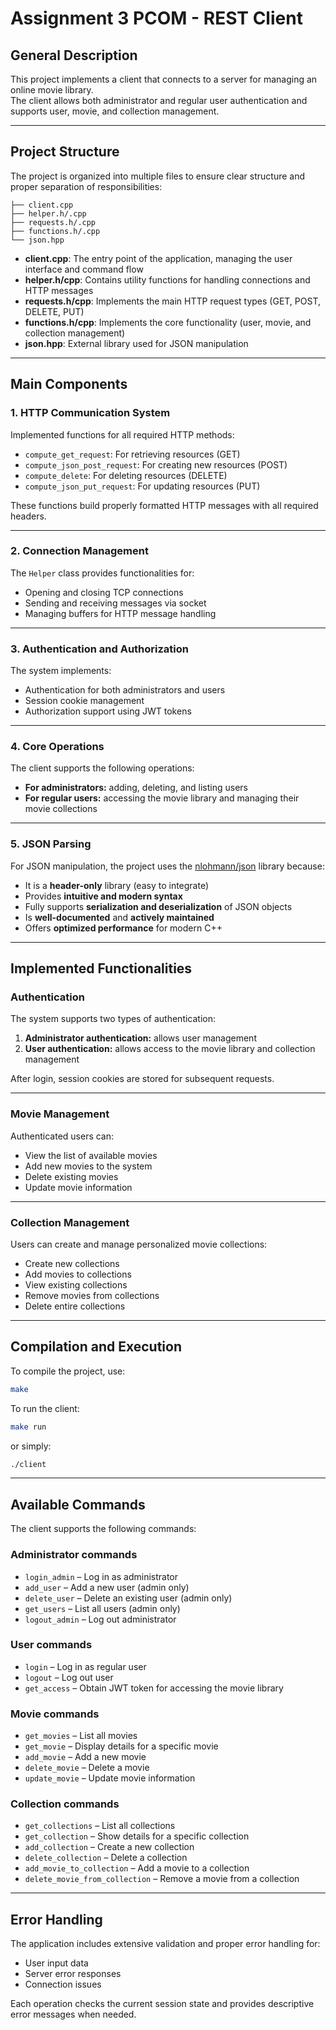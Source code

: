# Assignment 3 PCOM - REST Client

## General Description

This project implements a client that connects to a server for managing an online movie library.  
The client allows both administrator and regular user authentication and supports user, movie, and collection management.

---

## Project Structure

The project is organized into multiple files to ensure clear structure and proper separation of responsibilities:

```
├── client.cpp
├── helper.h/.cpp
├── requests.h/.cpp
├── functions.h/.cpp
└── json.hpp
```

- **client.cpp**: The entry point of the application, managing the user interface and command flow  
- **helper.h/cpp**: Contains utility functions for handling connections and HTTP messages  
- **requests.h/cpp**: Implements the main HTTP request types (GET, POST, DELETE, PUT)  
- **functions.h/cpp**: Implements the core functionality (user, movie, and collection management)  
- **json.hpp**: External library used for JSON manipulation  

---

## Main Components

### 1. HTTP Communication System

Implemented functions for all required HTTP methods:
- `compute_get_request`: For retrieving resources (GET)
- `compute_json_post_request`: For creating new resources (POST)
- `compute_delete`: For deleting resources (DELETE)
- `compute_json_put_request`: For updating resources (PUT)

These functions build properly formatted HTTP messages with all required headers.

---

### 2. Connection Management

The `Helper` class provides functionalities for:
- Opening and closing TCP connections  
- Sending and receiving messages via socket  
- Managing buffers for HTTP message handling  

---

### 3. Authentication and Authorization

The system implements:
- Authentication for both administrators and users  
- Session cookie management  
- Authorization support using JWT tokens  

---

### 4. Core Operations

The client supports the following operations:
- **For administrators:** adding, deleting, and listing users  
- **For regular users:** accessing the movie library and managing their movie collections  

---

### 5. JSON Parsing

For JSON manipulation, the project uses the [nlohmann/json](https://github.com/nlohmann/json) library because:
- It is a **header-only** library (easy to integrate)  
- Provides **intuitive and modern syntax**  
- Fully supports **serialization and deserialization** of JSON objects  
- Is **well-documented** and **actively maintained**  
- Offers **optimized performance** for modern C++  

---

## Implemented Functionalities

### Authentication

The system supports two types of authentication:
1. **Administrator authentication:** allows user management  
2. **User authentication:** allows access to the movie library and collection management  

After login, session cookies are stored for subsequent requests.

---

### Movie Management

Authenticated users can:
- View the list of available movies  
- Add new movies to the system  
- Delete existing movies  
- Update movie information  

---

### Collection Management

Users can create and manage personalized movie collections:
- Create new collections  
- Add movies to collections  
- View existing collections  
- Remove movies from collections  
- Delete entire collections  

---

## Compilation and Execution

To compile the project, use:

```bash
make
```

To run the client:

```bash
make run
```

or simply:

```bash
./client
```

---

## Available Commands

The client supports the following commands:

### Administrator commands
- `login_admin` – Log in as administrator  
- `add_user` – Add a new user (admin only)  
- `delete_user` – Delete an existing user (admin only)  
- `get_users` – List all users (admin only)  
- `logout_admin` – Log out administrator  

### User commands
- `login` – Log in as regular user  
- `logout` – Log out user  
- `get_access` – Obtain JWT token for accessing the movie library  

### Movie commands
- `get_movies` – List all movies  
- `get_movie` – Display details for a specific movie  
- `add_movie` – Add a new movie  
- `delete_movie` – Delete a movie  
- `update_movie` – Update movie information  

### Collection commands
- `get_collections` – List all collections  
- `get_collection` – Show details for a specific collection  
- `add_collection` – Create a new collection  
- `delete_collection` – Delete a collection  
- `add_movie_to_collection` – Add a movie to a collection  
- `delete_movie_from_collection` – Remove a movie from a collection  

---

## Error Handling

The application includes extensive validation and proper error handling for:
- User input data  
- Server error responses  
- Connection issues  

Each operation checks the current session state and provides descriptive error messages when needed.
